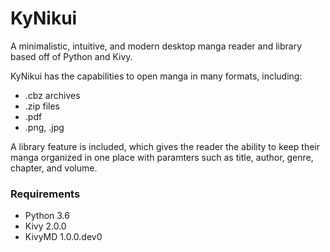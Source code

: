 # KyNikui

A minimalistic, intuitive, and modern desktop manga reader and library based off of Python and Kivy.

KyNikui has the capabilities to open manga in many formats, including:

* .cbz archives
* .zip files
* .pdf
* .png, .jpg

A library feature is included, which gives the reader the ability to keep their manga organized in one place with paramters such as title, author, genre, chapter, and volume.

### Requirements
* Python 3.6
* Kivy 2.0.0
* KivyMD 1.0.0.dev0